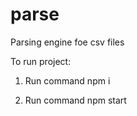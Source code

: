 # parse
Parsing engine foe csv files

To run project:

1) Run command npm i

2) Run command npm start
